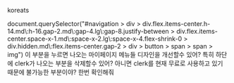 koreats

document.querySelector("#navigation > div > div.flex.items-center.h-14.md\\:h-16.gap-2.md\\:gap-4.lg\\:gap-8.justify-between > div.flex.items-center.space-x-1.md\\:space-x-2.lg\\:space-x-4.flex-shrink-0 > div.hidden.md\\:flex.items-center.gap-2 > div > button > span > span > img") 이 부분을 누르면 나오는 마이페이지 메뉴들 디자인을 개선할수 있어? 특히 하단에 clerk가 나오는 부분을 삭제할수 있어? 아니면 clerk를 현재 무료로 사용하고 있기 때문에 불가능한 부분이야? 한번 확인해줘
